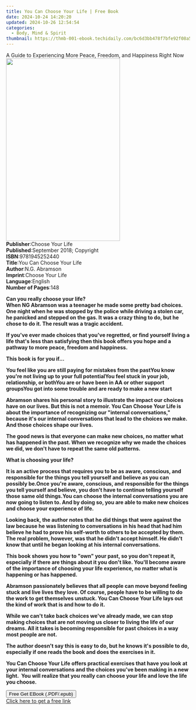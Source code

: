 ```yaml
---
title: You Can Choose Your Life | Free Book
date: 2024-10-24 14:20:20
updated: 2024-10-26 12:54:54
categories:
  - Body, Mind & Spirit
thumbnail: https://thmb-001-ebook.techidaily.com/bc6d3bb478f7bfe92f08a54575f6d0c3d9b91ed610b4cc8dd3dfcfc88344363b.jpg
---
```

<main id="book-container">
  <div class="flex flex-col">
    <div class="book-brief flex-1 py-6 px-4 sm:p-6 md:py-10 md:px-8">
      <!-- brief-->
      <div class="book-brief-main">
        A Guide to Experiencing More Peace, Freedom, and Happiness Right Now
      </div>
    </div>
    <div
      class="book-meta-info flex-1 grid gap-4 col-start-1 col-end-3 row-start-1 sm:mb-6 sm:grid-cols-4 lg:gap-6 lg:col-start-2 lg:row-end-6 lg:row-span-6 lg:mb-0"
    >
      <div
        class="book-meta-info-left place-content-center mt-4 p-4 text-sm leading-6 col-start-2 col-span-2 dark:text-slate-400"
      >
        <img
          class="w-full h-500 object-cover rounded-lg sm:h-255 sm:col-span-2 lg:col-span-full"
          src="https://img-001-ebook.techidaily.com/7391391faf0dca30c666a8febc64d6569b2017cf98f7c284710b0ec7902168cf.jpg"
          alt=""
          width="312"
          height="500"
        />
      </div>
      <div
        class="book-meta-info-right mt-2 col-start-1 row-start-2 col-span-3 self-center"
      >
        <!-- meta data  -->
        <div class="flex flex-col px-4 md:px-8">
          <div class="flex-1">
            <strong>Publisher</strong>:<span class="px-2"
              >Choose Your Life</span
            >
          </div>
          <div class="flex-1">
            <strong>Published</strong>:<span class="px-2"
              >September 2018; Copyright</span
            >
          </div>
          <div class="flex-1">
            <strong>ISBN</strong>:<span class="px-2">9781945252440</span>
          </div>
          <div class="flex-1">
            <strong>Title</strong>:<span class="px-2"
              >You Can Choose Your Life</span
            >
          </div>
          <div class="flex-1">
            <strong>Author</strong>:<span class="px-2">N.G. Abramson</span>
          </div>
          <div class="flex-1">
            <strong>Imprint</strong>:<span class="px-2">Choose Your Life</span>
          </div>
          <div class="flex-1">
            <strong>Language</strong>:<span class="px-2">English</span>
          </div>
          <div class="flex-1">
            <strong>Number of Pages</strong>:<span class="px-2">148</span>
          </div>
        </div>
      </div>
    </div>
    <div class="book-description flex-1 py-6 px-4 sm:p-6 md:py-10 md:px-8">
      <div class="book-description-main">
        <div accordion-content="" id="description">
          <p>
            <strong
              >Can you really choose your life?<br />When NG Abramson was a
              teenager he made some pretty bad choices. One night when he was
              stopped by the police while driving a stolen car, he panicked and
              stepped on the gas. It was a crazy thing to do, but he chose to do
              it. The result was a tragic accident.</strong
            >
          </p>
          <p>
            <strong
              >If you've ever made choices that you've regretted, or find
              yourself living a life that's less than satisfying then this book
              offers you hope and a pathway to more peace, freedom and
              happiness.</strong
            >
          </p>
          <p><strong>This book is for you if...</strong></p>
          <strong
            >You feel like you are still paying for mistakes from the
            past</strong
          ><strong>You know you're not living up to your full potential</strong
          ><strong>You feel stuck in your job, relationship, or both</strong
          ><strong>You are or have been in AA or other support groups</strong
          ><strong
            >You got into some trouble and are ready to make a new start</strong
          >
          <p>
            <strong
              >Abramson shares his personal story to illustrate the impact our
              choices have on our lives. But this is not a memoir. You Can
              Choose Your Life is about the importance of recognizing our
              "internal conversations," because it's our internal conversations
              that lead to the choices we make. And those choices shape our
              lives.</strong
            >
          </p>
          <p>
            <strong
              >The good news is that everyone can make new choices, no matter
              what has happened in the past. When we recognize why we made the
              choices we did, we don't have to repeat the same old
              patterns.</strong
            >
          </p>
          <p><strong>What is choosing your life?</strong></p>
          <strong
            >It is an active process that requires you to be as aware,
            conscious, and responsible for the things you tell yourself and
            believe as you can possibly be.</strong
          ><strong
            >Once you're aware, conscious, and responsible for the things you
            tell yourself and believe, you don't have to continue telling
            yourself those same old things.</strong
          >​​​​​​​<strong
            >You can choose the internal conversations you are now going to
            listen to. And by doing so, you are able to make new choices and
            choose your experience of life.</strong
          >
          <p>
            <strong
              >Looking back, the author notes that he did things that were
              against the law because he was listening to conversations in his
              head that had him believe he had to prove his self-worth to others
              to be accepted by them. The real problem, however, was that he
              didn't accept himself. He didn't know that until he began looking
              at his internal conversations.</strong
            >
          </p>
          <p>
            <strong
              >This book shows you how to "own" your past, so you don't repeat
              it, especially if there are things about it you don't like. You'll
              become aware of the importance of choosing your life experience,
              no matter what is happening or has happened.</strong
            >
          </p>
          <p>
            <strong
              >Abramson passionately believes that all people can move beyond
              feeling stuck and live lives they love. Of course, people have to
              be willing to do the work to get themselves unstuck. You Can
              Choose Your Life lays out the kind of work that is and how to do
              it.</strong
            >
          </p>
          <p>
            <strong
              >While we can't take back choices we've already made, we can stop
              making choices that are not moving us closer to living the life of
              our dreams. All it takes is becoming responsible for past choices
              in a way most people are not.</strong
            >
          </p>
          <p>
            <strong
              >The author doesn't say this is easy to do, but he knows it's
              possible to do, especially if one reads the book and does the
              exercises in it.&nbsp;&nbsp;</strong
            >
          </p>
          <p>
            <strong
              >You Can Choose Your Life offers practical exercises that have you
              look at your internal conversations and the choices you've been
              making in a new light.&nbsp;&nbsp;You will realize that you really
              can choose your life and love the life you choose.</strong
            >
          </p>
        </div>
        <div class="accordion-fader"></div>
      </div>
    </div>
    <div class="book-excerpts flex-1 py-6 px-4 sm:p-6 md:py-10 md:px-8"></div>
    <div
      class="book-about-author flex-1 py-6 px-4 sm:p-6 md:py-10 md:px-8"
    ></div>
    <div class="book-free-get flex-1 py-6 px-4 sm:p-6 md:py-10 md:px-8">
      <button
        id="btn-free-get"
        class="bg-blue-500 hover:bg-blue-700 text-white font-bold py-2 px-4 rounded"
      >
        Free Get EBook (.PDF/.epub)
      </button>
      <div id="countdown-display" class="px-2 text-lg mt-2"></div>
      <a
        id="free-link"
        class="hidden bg-blue-500 hover:bg-blue-700 text-white font-bold py-2 px-4 rounded"
        href="https://www.ebooks.com/en-us/book/209932431/you-can-choose-your-life/n-g-abramson/"
        target="_blank"
        >Click here to get a free link</a
      >
    </div>
    <script>
      let countdownTime = 0;
      let countdownInterval = null;
      document
        .getElementById('btn-free-get')
        .addEventListener('click', startCountdown);
      function startCountdown() {
        countdownTime = new Date().getTime() + 60000 * 3;
        countdownInterval = setInterval(updateCountdown, 1000);
        document.getElementById('btn-free-get').disabled = true;
        document
          .getElementById('btn-free-get')
          .classList.add('bg-gray-500', 'cursor-not-allowed');
      }
      function updateCountdown() {
        let currentTime = new Date().getTime();
        let timeLeft = countdownTime - currentTime;
        let secondsLeft = Math.floor(timeLeft / 1000);
        document.getElementById('countdown-display').innerHTML =
          `Remaining time: ${secondsLeft} seconds.`;
        if (secondsLeft <= 0) {
          clearInterval(countdownInterval);
          document.getElementById('btn-free-get').classList.add('hidden');
          document.getElementById('free-link').classList.remove('hidden');
          document.getElementById('countdown-display').innerHTML = '';
        }
      }
    </script>
  </div>
</main>
